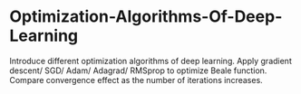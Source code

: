 # Optimization-Algorithms-Of-Deep-Learning
Introduce different optimization algorithms of deep learning.
Apply gradient descent/ SGD/ Adam/ Adagrad/ RMSprop to optimize Beale function.
Compare convergence effect as the number of iterations increases.

